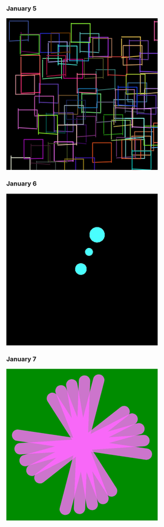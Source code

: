 ### January 5
![Genuary 5](./Genuary_5/genuary5.png)

### January 6
![Genuary 6](./Genuary_6/genuary6.gif)

### January 7
![Genuary 7](./Genuary_7/genuary7.gif)
